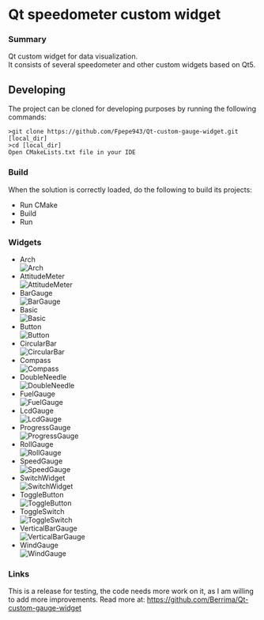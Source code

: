 Qt speedometer custom widget
======================
### Summary
Qt custom widget for data visualization.  
It consists of several speedometer and other custom widgets based on Qt5. 
## Developing
The project can be cloned for developing purposes by running the following commands:
```shell
>git clone https://github.com/Fpepe943/Qt-custom-gauge-widget.git [local_dir]
>cd [local_dir]
Open CMakeLists.txt file in your IDE
```
### Build

When the solution is correctly loaded, do the following to build its projects:
- Run CMake
- Build
- Run

### Widgets
- Arch  
![Arch](/ReadMeImages/Arch.png)  
- AttitudeMeter  
![AttitudeMeter](/ReadMeImages/AttitudeMeter.png)  
- BarGauge  
![BarGauge](/ReadMeImages/BarGauge.png)  
- Basic  
![Basic](/ReadMeImages/BasicGauge.png)  
- Button  
![Button](/ReadMeImages/Button.png)  
- CircularBar  
![CircularBar](/ReadMeImages/circularbar.png)  
- Compass  
![Compass](/ReadMeImages/Compass.png)  
- DoubleNeedle  
![DoubleNeedle](/ReadMeImages/DoubleNeedle.png)  
- FuelGauge  
![FuelGauge](/ReadMeImages/FuelGauge.png)  
- LcdGauge  
![LcdGauge](/ReadMeImages/lcdGauge.png)  
- ProgressGauge  
![ProgressGauge](/ReadMeImages/ProgressGauge.png)  
- RollGauge  
![RollGauge](/ReadMeImages/RollGauge.png)  
- SpeedGauge  
![SpeedGauge](/ReadMeImages/SpeedGauge.png)  
- SwitchWidget  
![SwitchWidget](/ReadMeImages/SwitchWidget.png)  
- ToggleButton  
![ToggleButton](/ReadMeImages/ToggleBotton.png)  
- ToggleSwitch  
![ToggleSwitch](/ReadMeImages/ToggleSwitch.png)  
- VerticalBarGauge  
![VerticalBarGauge](/ReadMeImages/Vertical.png)  
- WindGauge  
![WindGauge](/ReadMeImages/WindGauge.png)  

### Links
This is a release for testing, the code needs more work on it, as I am willing to add more improvements.
Read more at: https://github.com/Berrima/Qt-custom-gauge-widget
